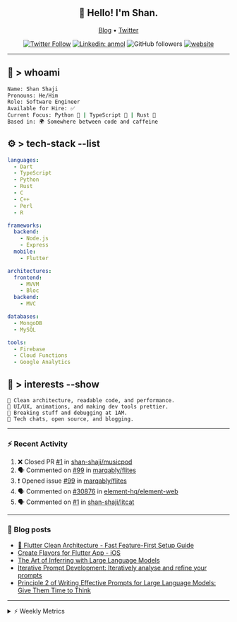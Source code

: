 <h2 align="center">👋 Hello! I'm Shan.</h2>
<p align="center">
  <a href="https://dev.to/shanshaji">Blog</a> •
  <a href="https://twitter.com/intent/follow?screen_name=shan__shaji">Twitter</a>
</p>

<p align="center"><a href="https://twitter.com/intent/follow?screen_name=shan__shaji"><img src="https://img.shields.io/twitter/follow/shan__shaji?style=flat" alt="Twitter Follow"></a>
<a href="https://www.linkedin.com/in/shan-shaji/"><img src="https://img.shields.io/badge/shan-shaji?style=flat-square&amp;logo=Linkedin&amp;logoColor=white&amp;link=https://www.linkedin.com/in/shan-shaji/" alt="Linkedin: anmol"></a>
<img src="https://img.shields.io/github/followers/shan-shaji?label=Follow&amp;style=social" alt="GitHub followers">
<a href="http://shan-shaji.github.io/"><img src="https://img.shields.io/badge/Website-46a2f1.svg?&amp;style=flat-square&amp;logo=Google-Chrome&amp;logoColor=white&amp;link=http://shan-shaji.github.io/" alt="website"></a></p>

<hr>

<!-- README.md -->

## 🧠 > whoami

```bash
Name: Shan Shaji
Pronouns: He/Him
Role: Software Engineer
Available for Hire: ✅
Current Focus: Python 🐍 | TypeScript 🗾 | Rust 🦠
Based in: 🌍 Somewhere between code and caffeine
```



## ⚙️ > tech-stack --list

```yaml
languages:
  - Dart
  - TypeScript
  - Python
  - Rust
  - C
  - C++
  - Perl
  - R

frameworks:
  backend:
    - Node.js
    - Express
  mobile:
    - Flutter

architectures:
  frontend:
    - MVVM
    - Bloc
  backend:
    - MVC

databases:
  - MongoDB
  - MySQL

tools:
  - Firebase
  - Cloud Functions
  - Google Analytics
```



## 🚀 > interests --show

```
🧠 Clean architecture, readable code, and performance.
🎨 UI/UX, animations, and making dev tools prettier.
🧪 Breaking stuff and debugging at 1AM.
📡 Tech chats, open source, and blogging.
```

---

### ⚡ Recent Activity

<!--START_SECTION:activity-->
1. ❌ Closed PR [#1](undefined) in [shan-shaji/musicpod](https://github.com/shan-shaji/musicpod)
2. 🗣 Commented on [#99](https://github.com/marqably/flites/issues/99#issuecomment-3368168309) in [marqably/flites](https://github.com/marqably/flites)
3. ❗ Opened issue [#99](https://github.com/marqably/flites/issues/99) in [marqably/flites](https://github.com/marqably/flites)
4. 🗣 Commented on [#30876](https://github.com/element-hq/element-web/issues/30876#issuecomment-3333364396) in [element-hq/element-web](https://github.com/element-hq/element-web)
5. 🗣 Commented on [#1](https://github.com/shan-shaji/litcat/pull/1#issuecomment-3315078031) in [shan-shaji/litcat](https://github.com/shan-shaji/litcat)
<!--END_SECTION:activity-->

---

### 📕 Blog posts

<!-- BLOG-POST-LIST:START -->
- [🔧 Flutter Clean Architecture - Fast Feature-First Setup Guide](https://dev.to/shanshaji/flutter-clean-architecture-fast-feature-first-setup-guide-342l)
- [Create Flavors for Flutter App - iOS](https://dev.to/shanshaji/create-flavors-for-flutter-app-ios-fnl)
- [The Art of Inferring with Large Language Models](https://dev.to/shanshaji/the-art-of-inferring-with-large-language-models-243m)
- [Iterative Prompt Development: Iteratively analyse and refine your prompts](https://dev.to/shanshaji/iterative-prompt-development-iteratively-analyse-and-refine-your-prompts-3ibl)
- [Principle 2 of Writing Effective Prompts for Large Language Models: Give Them Time to Think](https://dev.to/shanshaji/principle-2-of-writing-effective-prompts-for-large-language-models-give-them-time-to-think-25j3)
<!-- BLOG-POST-LIST:END -->

<hr>
<details>
    <summary>⚡ Weekly Metrics</summary>
    <p>
    
<!--START_SECTION:waka-->
![Code Time](http://img.shields.io/badge/Code%20Time-3%2C199%20hrs%2025%20mins-blue)

![Profile Views](http://img.shields.io/badge/Profile%20Views-5-blue)

**🐱 My GitHub Data** 

> 📦 ? Used in GitHub's Storage 
 > 
> 🏆 337 Contributions in the Year 2025
 > 
> 💼 Opted to Hire
 > 
> 📜 121 Public Repositories 
 > 
> 🔑 0 Private Repositories 
 > 
**I'm an Early 🐤** 

```text
🌞 Morning                8071 commits        █████░░░░░░░░░░░░░░░░░░░░   21.80 % 
🌆 Daytime                14585 commits       ██████████░░░░░░░░░░░░░░░   39.39 % 
🌃 Evening                13105 commits       █████████░░░░░░░░░░░░░░░░   35.39 % 
🌙 Night                  1270 commits        █░░░░░░░░░░░░░░░░░░░░░░░░   03.43 % 
```
📅 **I'm Most Productive on Thursday** 

```text
Monday                   4816 commits        ███░░░░░░░░░░░░░░░░░░░░░░   13.01 % 
Tuesday                  5825 commits        ████░░░░░░░░░░░░░░░░░░░░░   15.73 % 
Wednesday                5521 commits        ████░░░░░░░░░░░░░░░░░░░░░   14.91 % 
Thursday                 8338 commits        ██████░░░░░░░░░░░░░░░░░░░   22.52 % 
Friday                   5331 commits        ████░░░░░░░░░░░░░░░░░░░░░   14.40 % 
Saturday                 3098 commits        ██░░░░░░░░░░░░░░░░░░░░░░░   08.37 % 
Sunday                   4102 commits        ███░░░░░░░░░░░░░░░░░░░░░░   11.08 % 
```


📊 **This Week I Spent My Time On** 

```text
🕑︎ Time Zone: Europe/Vienna

💬 Programming Languages: 
Rust                     15 hrs 4 mins       ███████████████░░░░░░░░░░   61.55 % 
Markdown                 7 hrs 36 mins       ████████░░░░░░░░░░░░░░░░░   31.09 % 
Text                     54 mins             █░░░░░░░░░░░░░░░░░░░░░░░░   03.71 % 
Dart                     19 mins             ░░░░░░░░░░░░░░░░░░░░░░░░░   01.34 % 
reStructuredText         14 mins             ░░░░░░░░░░░░░░░░░░░░░░░░░   01.01 % 

🔥 Editors: 
VS Code                  24 hrs 29 mins      █████████████████████████   100.00 % 

🐱‍💻 Projects: 
proxmox-datacenter-manage13 hrs 44 mins      ██████████████░░░░░░░░░░░   56.13 % 
12439004                 7 hrs 34 mins       ████████░░░░░░░░░░░░░░░░░   30.93 % 
proxmox-yew-widget-toolki1 hr 1 min          █░░░░░░░░░░░░░░░░░░░░░░░░   04.22 % 
proxmox-yew-widget-toolki55 mins             █░░░░░░░░░░░░░░░░░░░░░░░░   03.79 % 
rust                     23 mins             ░░░░░░░░░░░░░░░░░░░░░░░░░   01.62 % 

💻 Operating System: 
Linux                    16 hrs 19 mins      █████████████████░░░░░░░░   66.64 % 
Mac                      8 hrs 10 mins       ████████░░░░░░░░░░░░░░░░░   33.36 % 
```

**I Mostly Code in Dart** 

```text
TypeScript               9 repos             ██░░░░░░░░░░░░░░░░░░░░░░░   07.96 % 
Python                   6 repos             █░░░░░░░░░░░░░░░░░░░░░░░░   05.31 % 
Rust                     2 repos             ░░░░░░░░░░░░░░░░░░░░░░░░░   01.77 % 
R                        2 repos             ░░░░░░░░░░░░░░░░░░░░░░░░░   01.77 % 
TeX                      1 repo              ░░░░░░░░░░░░░░░░░░░░░░░░░   00.88 % 
```




 Last Updated on 20/10/2025 18:59:19 UTC
<!--END_SECTION:waka-->

</p>
 </details>
